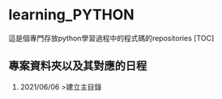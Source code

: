 # learning_PYTHON
這是個專門存放python學習過程中的程式碼的repositories
[TOC]
## 專案資料夾以及其對應的日程
1. 2021/06/06   >建立主目錄
